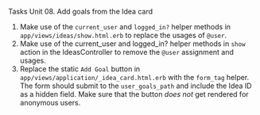 Tasks Unit 08. Add goals from the Idea card

1. Make use of the `current_user` and `logged_in?` helper methods in  `app/views/ideas/show.html.erb` to replace the usages of `@user`.
2. Make use of the current_user and logged_in? helper methods in `show` action in the IdeasController to remove the `@user` assignment and usages.
3. Replace the static `Add Goal` button in `app/views/application/_idea_card.html.erb` with the `form_tag` helper. The form should submit to the `user_goals_path` and include the Idea ID as a hidden field. Make sure that the button _does not_ get rendered for anonymous users.